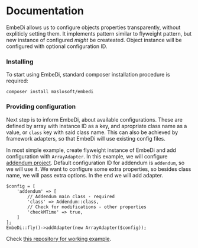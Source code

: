 <template>docs</template>

# Documentation

EmbeDi allows us to configure objects properties transparently, without expliticly setting them. It implements
pattern similar to flyweight pattern, but new instance of configured *might* be createated. 
Object instance will be configured with optional configuration ID.

### Installing

To start using EmbeDi, standard composer installation procedure is required:

```
composer install maslosoft/embedi
```

### Providing configuration

Next step is to inform EmbeDi, about available configurations. These are defined by array with instance ID as a key, 
and apropriate class name as a value, or `class` key with said class name. This can also be achieved by framework adapters, 
so that EmbeDi will use existing config files.

In most simple example, create flyweight instance of EmbeDi and add configuration with `ArrayAdapter`. In this example,
we will configure [addendum project](/addendum/). Default configuration ID for addendum is `addendum`, so we will use it.
We want to configure some extra properties, so besides class name, we will pass extra options. In the end we will add
adapter.

```
$config = [
	'addendum' => [
		// Addendum main class - required
		'class' => Addendum::class,
		// Check for modifications - other properties
		'checkMTime' => true,
	]
];
EmbeDi::fly()->addAdapter(new ArrayAdapter($config));
```

Check [this repository for working example](https://github.com/MaslosoftGuides/embedi.quick-start).
